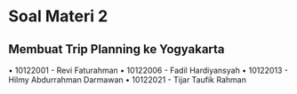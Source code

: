 # Soal Materi 2
## Membuat Trip Planning ke Yogyakarta
• 10122001 - Revi Faturahman
• 10122006 - Fadil Hardiyansyah
• 10122013 - Hilmy Abdurrahman Darmawan
• 10122021 - Tijar Taufik Rahman
